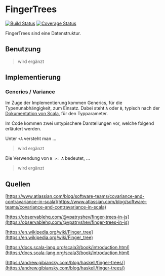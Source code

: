 # FingerTrees

[![Build Status](https://app.travis-ci.com/MatthReich/FingerTrees.svg?branch=master)](https://app.travis-ci.com/MatthReich/FingerTrees) [![Coverage Status](https://coveralls.io/repos/github/MatthReich/FingerTrees/badge.svg?branch=master)](https://coveralls.io/github/MatthReich/FingerTrees?branch=master)

FingerTrees sind eine Datenstruktur.

## Benutzung

> wird ergänzt


## Implementierung

### Generics / Variance

Im Zuge der Implementierung kommen Generics, für die Typenunabhängigkeit, zum Einsatz. Dabei steht `A` oder `B`, typisch nach der [Dokumentation von Scala](https://docs.scala-lang.org/scala3/book/types-generics.html), für den Typparameter. 

Im Code kommen zwei untypischere Darstellungen vor, welche folgend erläutert werden.

Unter `+A` versteht man ...
> wird ergänzt

Die Verwendung von `B >: A` bedeutet, ...
> wird ergänzt


## Quellen

[https://www.atlassian.com/blog/software-teams/covariance-and-contravariance-in-scala](https://www.atlassian.com/blog/software-teams/covariance-and-contravariance-in-scala)

[https://observablehq.com/@vpatryshev/finger-trees-in-js](https://observablehq.com/@vpatryshev/finger-trees-in-js)

[https://en.wikipedia.org/wiki/Finger_tree](https://en.wikipedia.org/wiki/Finger_tree)

[https://docs.scala-lang.org/scala3/book/introduction.html](https://docs.scala-lang.org/scala3/book/introduction.html)

[https://andrew.gibiansky.com/blog/haskell/finger-trees/](https://andrew.gibiansky.com/blog/haskell/finger-trees/)
